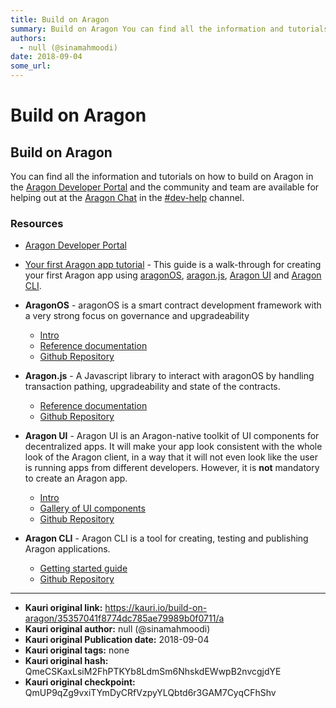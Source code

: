 ```yaml
---
title: Build on Aragon
summary: Build on Aragon You can find all the information and tutorials on how to build on Aragon in the Aragon Developer Portal and the community and team are available for helping out at the Aragon Chat in the -dev-help channel. Resources Aragon Developer Portal Your first Aragon app tutorial - This guide is a walk-through for creating your first Aragon app using aragonOS, aragon.js, Aragon UI and Aragon CLI. AragonOS - aragonOS is a smart contract development framework with a very strong focus on gove
authors:
  - null (@sinamahmoodi)
date: 2018-09-04
some_url: 
---
```


# Build on Aragon


## Build on Aragon
You can find all the information and tutorials on how to build on Aragon in the [Aragon Developer Portal](https://hack.aragon.org) and the community and team are available for helping out at the [Aragon Chat](https://aragon.chat) in the [#dev-help](https://aragon.chat/channel/dev-help) channel.

### Resources
- [Aragon Developer Portal](https://hack.aragon.org/)

- [Your first Aragon app tutorial](https://hack.aragon.org/docs/tutorial.html) - This guide is a walk-through for creating your first Aragon app using [aragonOS](https://hack.aragon.org/docs/aragonos-intro.html), [aragon.js](https://hack.aragon.org/docs/aragonjs-ref.html), [Aragon UI](https://hack.aragon.org/docs/aragonui-intro.html) and [Aragon CLI](https://hack.aragon.org/docs/cli-usage.html).

- **AragonOS** - aragonOS is a smart contract development framework with a very strong focus on governance and upgradeability
    - [Intro](https://hack.aragon.org/docs/aragonos-intro.html) 
    - [Reference documentation](https://hack.aragon.org/docs/aragonos-ref.html)
    - [Github Repository](https://github.com/aragon/aragonos)

- **Aragon.js** - A Javascript library to interact with aragonOS by handling transaction pathing, upgradeability and state of the contracts.
    - [Reference documentation](https://hack.aragon.org/docs/aragonjs-ref.html)
    - [Github Repository](https://github.com/aragon/aragon.js)

- **Aragon UI** - Aragon UI is an Aragon-native toolkit of UI components for decentralized apps. It will make your app look consistent with the whole look of the Aragon client, in a way that it will not even look like the user is running apps from different developers. However, it is **not** mandatory to create an Aragon app.
    - [Intro](https://hack.aragon.org/docs/aragonui-intro.html)
    - [Gallery of UI components](https://ui.aragon.org/)
    - [Github Repository](https://github.com/aragon/aragon-ui)

- **Aragon CLI** - Aragon CLI is a tool for creating, testing and publishing Aragon applications.
    - [Getting started guide](https://hack.aragon.org/docs/cli-usage.html)
    - [Github Repository](https://github.com/aragon/aragon-cli)



---

- **Kauri original link:** https://kauri.io/build-on-aragon/35357041f8774dc785ae79989b0f0711/a
- **Kauri original author:** null (@sinamahmoodi)
- **Kauri original Publication date:** 2018-09-04
- **Kauri original tags:** none
- **Kauri original hash:** QmeCSKaxLsiM2FhPTKYb8LdmSm6NhskdEWwpB2nvcgjdYE
- **Kauri original checkpoint:** QmUP9qZg9vxiTYmDyCRfVzpyYLQbtd6r3GAM7CyqCFhShv



